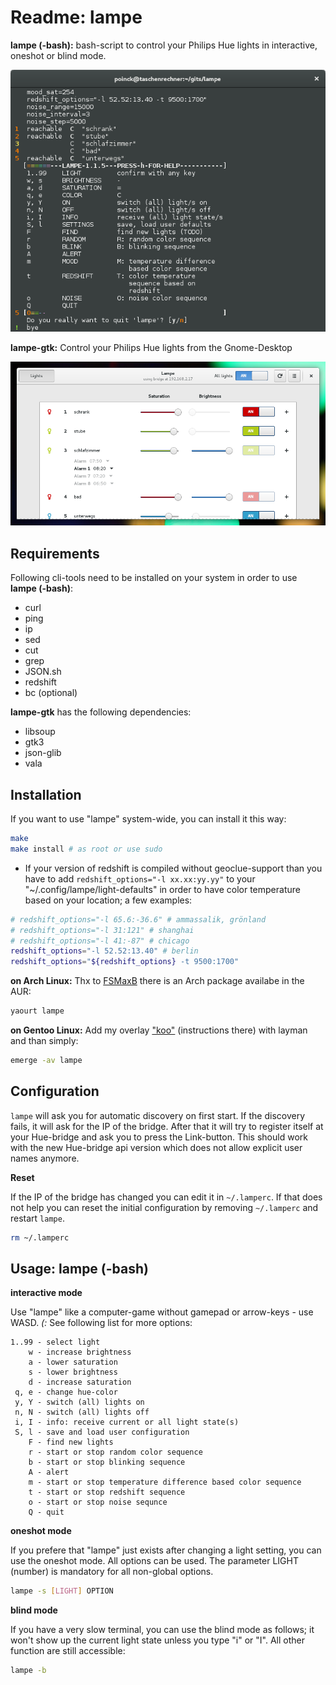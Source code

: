 # Readme: lampe

**lampe (-bash):**
bash-script to control your Philips Hue lights in interactive, oneshot or blind mode.

![lampe](/lampe.png)

**lampe-gtk:**
Control your Philips Hue lights from the Gnome-Desktop

![lampe-gtk](/lampe-gtk.png)

## Requirements
Following cli-tools need to be installed on your system in order to use **lampe (-bash)**:
- curl
- ping
- ip
- sed
- cut
- grep
- JSON.sh
- redshift
- bc (optional)

**lampe-gtk** has the following dependencies:
- libsoup
- gtk3
- json-glib
- vala

## Installation
If you want to use "lampe" system-wide, you can install it this way:
```.sh
make
make install # as root or use sudo
```
- If your version of redshift is compiled without geoclue-support than you have to add `redshift_options="-l xx.xx:yy.yy"` to your "~/.config/lampe/light-defaults" in order to have color temperature based on your location; a few examples:
```.sh
# redshift_options="-l 65.6:-36.6" # ammassalik, grönland
# redshift_options="-l 31:121" # shanghai
# redshift_options="-l 41:-87" # chicago
redshift_options="-l 52.52:13.40" # berlin
redshift_options="${redshift_options} -t 9500:1700"
```

**on Arch Linux:**
Thx to [FSMaxB](https://github.com/FSMaxB) there is an Arch package availabe in the AUR:
```.sh
yaourt lampe
```

**on Gentoo Linux:**
Add my overlay ["koo"](https://github.com/poinck/koo) (instructions there) with layman and than simply:
```.sh
emerge -av lampe
```

## Configuration
`lampe` will ask you for automatic discovery on first start. If the discovery fails, it will ask for the IP of the bridge. After that it will try to register itself at your Hue-bridge and ask you to press the Link-button. This should work with the new Hue-bridge api version which does not allow explicit user names anymore.

**Reset**

If the IP of the bridge has changed you can edit it in `~/.lamperc`. If that does not help you can reset the initial configuration by removing `~/.lamperc` and restart `lampe`.
```.sh
rm ~/.lamperc
```

## Usage: lampe (-bash)

**interactive mode**

Use "lampe" like a computer-game without gamepad or arrow-keys - use WASD. *(:*
See following list for more options:
```
1..99 - select light
    w - increase brightness
    a - lower saturation
    s - lower brightness
    d - increase saturation
 q, e - change hue-color
 y, Y - switch (all) lights on
 n, N - switch (all) lights off
 i, I - info: receive current or all light state(s)
 S, l - save and load user configuration
    F - find new lights
    r - start or stop random color sequence
    b - start or stop blinking sequence
    A - alert
    m - start or stop temperature difference based color sequence
    t - start or stop redshift sequence
    o - start or stop noise sequnce
    Q - quit
```

**oneshot mode**

If you prefere that "lampe" just exists after changing a light setting, you can use the oneshot mode. All options can be used. The parameter LIGHT (number) is mandatory for all non-global options.
```.sh
lampe -s [LIGHT] OPTION
```

**blind mode**

If you have a very slow terminal, you can use the blind mode as follows; it won't show up the current light state unless you type "i" or "I". All other function are still accessible:
```.sh
lampe -b
```
